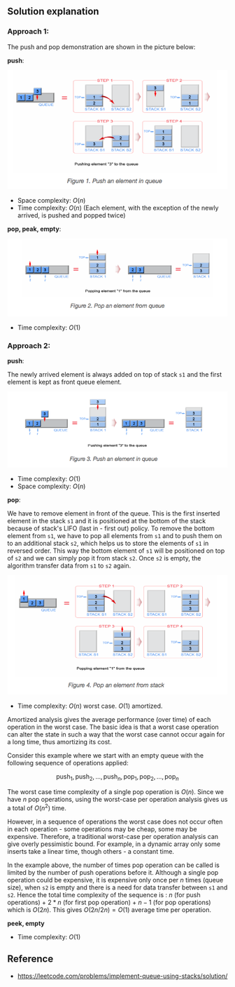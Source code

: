 ## Solution explanation

### Approach 1:

The push and pop demonstration are shown in the picture below:

**push**:

![m1-push](img/m1-push.png)

- Space complexity: $O(n)$
- Time complexity: $O(n)$ (Each element, with the exception of the newly arrived, is pushed and popped twice)

**pop, peak, empty**:

![m1-pop](img/m1-pop.png)

- Time complexity: $O(1)$

### Approach 2:

**push**:

The newly arrived element is always added on top of stack `s1` and the first element is kept as front queue element.

![m2-push](img/m2-push.png)

- Time complexity: $O(1)$
- Space complexity: $O(n)$

**pop**:

We have to remove element in front of the queue. This is the first inserted element in the stack `s1` and
it is positioned at the bottom of the stack because of stack's LIFO (last in - first out) policy.
To remove the bottom element from `s1`, we have to pop all elements from `s1` and to push them on to
an additional stack `s2`, which helps us to store the elements of `s1` in reversed order.
This way the bottom element of `s1` will be positioned on top of `s2` and we can simply pop it from stack `s2`.
Once `s2` is empty, the algorithm transfer data from `s1` to `s2` again.

![m2-pop](img/m2-pop.png)

- Time complexity: $O(n)$ worst case. $O(1)$ amortized.

Amortized analysis gives the average performance (over time) of each operation in the worst case.
The basic idea is that a worst case operation can alter the state in such a way that
the worst case cannot occur again for a long time, thus amortizing its cost.

Consider this example where we start with an empty queue with the following sequence of operations applied:

$$\text{push}_1, \text{push}_2, \dots, \text{push}_n, \text{pop}_1, \text{pop}_2, \dots, \text{pop}_n$$

The worst case time complexity of a single pop operation is $O(n)$. Since we have $n$ pop operations,
using the worst-case per operation analysis gives us a total of $O(n^2)$ time.

However, in a sequence of operations the worst case does not occur often in each operation -
some operations may be cheap, some may be expensive.
Therefore, a traditional worst-case per operation analysis can give overly pessimistic bound.
For example, in a dynamic array only some inserts take a linear time, though others - a constant time.

In the example above, the number of times pop operation can be called is limited by the number of push operations
before it. Although a single pop operation could be expensive, it is expensive only once per $n$ times (queue size),
when `s2` is empty and there is a need for data transfer between `s1` and `s2`.
Hence the total time complexity of the sequence is : $n$ (for push operations) + $2*n$ (for first pop operation) + $n-1$ (for pop operations) which is $O(2n)$. This gives $O(2n/2n) = O(1)$ average time per operation.

**peek, empty**

- Time complexity: $O(1)$

## Reference

- https://leetcode.com/problems/implement-queue-using-stacks/solution/
